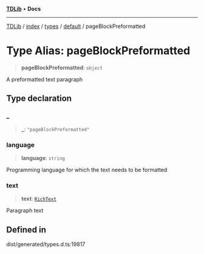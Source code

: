 [**TDLib**](../../../../../../README.md) • **Docs**

***

[TDLib](../../../../../../modules.md) / [index](../../../../../README.md) / [types](../../../README.md) / [default](../README.md) / pageBlockPreformatted

# Type Alias: pageBlockPreformatted

> **pageBlockPreformatted**: `object`

A preformatted text paragraph

## Type declaration

### \_

> **\_**: `"pageBlockPreformatted"`

### language

> **language**: `string`

Programming language for which the text needs to be formatted

### text

> **text**: [`RichText`](RichText.md)

Paragraph text

## Defined in

dist/generated/types.d.ts:19817
